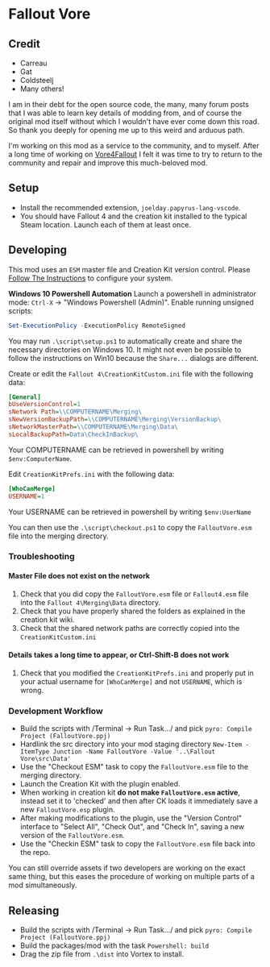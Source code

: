 # Fallout Vore

## Credit
- Carreau 
- Gat
- Coldsteelj
- Many others!

I am in their debt for the open source code, the many, many forum posts that I was able to learn key details of modding from, and of course the original mod itself without which I wouldn't have ever come down this road. So thank you deeply for opening me up to this weird and arduous path.

I'm working on this mod as a service to the community, and to myself. After a long time of working on [Vore4Fallout](https://github.com/keilladraconis/Vore4Fallout) I felt it was time to try to return to the community and repair and improve this much-beloved mod.

## Setup
* Install the recommended extension, `joelday.papyrus-lang-vscode`.
* You should have Fallout 4 and the creation kit installed to the typical Steam location. Launch each of them at least once.

## Developing
This mod uses an `ESM` master file and Creation Kit version control. Please [Follow The Instructions](https://www.creationkit.com/fallout4/index.php?title=Version_Control) to configure your system.

**Windows 10 Powershell Automation**
Launch a powershell in administrator mode: `Ctrl-X` -> "Windows Powershell (Admin)".
Enable running unsigned scripts:
```powershell
Set-ExecutionPolicy -ExecutionPolicy RemoteSigned
```

You may run `.\script\setup.ps1` to automatically create and share the necessary directories on Windows 10. It might not even be possible to follow the instructions on Win10 because the `Share...` dialogs are different.

Create or edit the `Fallout 4\CreationKitCustom.ini` file with the following data:
```ini
[General]
bUseVersionControl=1
sNetwork Path=\\COMPUTERNAME\Merging\
sNewVersionBackupPath=\\COMPUTERNAME\Merging\VersionBackup\
sNetworkMasterPath=\\COMPUTERNAME\Merging\Data\
sLocalBackupPath=Data\CheckInBackup\
```
Your COMPUTERNAME can be retrieved in powershell by writing `$env:ComputerName`.

Edit `CreationKitPrefs.ini` with the following data:
```ini
[WhoCanMerge]
USERNAME=1
```
Your USERNAME can be retrieved in powershell by writing `$env:UserName`

You can then use the `.\script\checkout.ps1` to copy the `FalloutVore.esm` file into the merging directory.

### Troubleshooting

#### Master File does not exist on the network
1. Check that you did copy the `FalloutVore.esm` file or `Fallout4.esm` file into the `Fallout 4\Merging\Data` directory.
2. Check that you have properly shared the folders as explained in the creation kit wiki.
3. Check that the shared network paths are correctly copied into the `CreationKitCustom.ini`

#### Details takes a long time to appear, or Ctrl-Shift-B does not work
1. Check that you modified the `CreationKitPrefs.ini` and properly put in your actual username for `[WhoCanMerge]` and not `USERNAME`, which is wrong.

### Development Workflow
* Build the scripts with /Terminal -> Run Task.../ and pick `pyro: Compile Project (FalloutVore.ppj)`
* Hardlink the src directory into your mod staging directory 
  `New-Item -ItemType Junction -Name FalloutVore -Value '..\Fallout Vore\src\Data'`
* Use the "Checkout ESM" task to copy the `FalloutVore.esm` file to the merging directory.
* Launch the Creation Kit with the plugin enabled.
* When working in creation kit **do not make `FalloutVore.esm` active**, instead set it to 'checked' and then after CK loads it immediately save a new `FalloutVore.esp` plugin. 
* After making modifications to the plugin, use the "Version Control" interface to "Select All", "Check Out", and "Check In", saving a new version of the `FalloutVore.esm`.
* Use the "Checkin ESM" task to copy the `FalloutVore.esm` file back into the repo.

You can still override assets if two developers are working on the exact same thing, but this eases the procedure of working on multiple parts of a mod simultaneously. 

## Releasing
* Build the scripts with /Terminal -> Run Task.../ and pick `pyro: Compile Project (FalloutVore.ppj)`
* Build the packages/mod with the task `Powershell: build`
* Drag the zip file from `.\dist` into Vortex to install. 